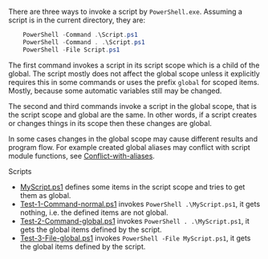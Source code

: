 
There are three ways to invoke a script by `PowerShell.exe`. Assuming a script
is in the current directory, they are:

```powershell
    PowerShell -Command .\Script.ps1
    PowerShell -Command . .\Script.ps1
    PowerShell -File Script.ps1
```

The first command invokes a script in its script scope which is a child of the
global. The script mostly does not affect the global scope unless it explicitly
requires this in some commands or uses the prefix `global` for scoped items.
Mostly, because some automatic variables still may be changed.

The second and third commands invoke a script in the global scope, that is the
script scope and global are the same. In other words, if a script creates or
changes things in its scope then these changes are global.

In some cases changes in the global scope may cause different results and
program flow. For example created global aliases may conflict with script
module functions, see [Conflict-with-aliases](../../Module/Conflict-with-aliases).

Scripts

- [MyScript.ps1](MyScript.ps1) defines some items in the script scope and tries to get them as global.
- [Test-1-Command-normal.ps1](Test-1-Command-normal.ps1) invokes `PowerShell .\MyScript.ps1`, it gets nothing, i.e. the defined items are not global.
- [Test-2-Command-global.ps1](Test-2-Command-global.ps1) invokes `PowerShell . .\MyScript.ps1`, it gets the global items defined by the script.
- [Test-3-File-global.ps1](Test-3-File-global.ps1) invokes `PowerShell -File MyScript.ps1`, it gets the global items defined by the script.

